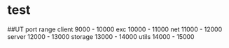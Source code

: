 # test

##UT port range
client 9000 - 10000
exc 10000 - 11000
net 11000 - 12000
server 12000 - 13000
storage 13000 - 14000
utils 14000 - 15000
